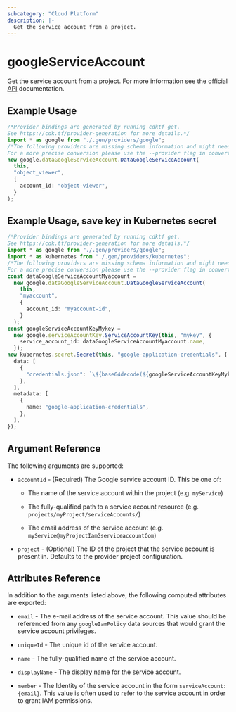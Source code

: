 ```yaml
---
subcategory: "Cloud Platform"
description: |-
  Get the service account from a project.
---
```


# googleServiceAccount

Get the service account from a project. For more information see
the official [API](https://cloud.google.com/compute/docs/access/service-accounts) documentation.

## Example Usage

```typescript
/*Provider bindings are generated by running cdktf get.
See https://cdk.tf/provider-generation for more details.*/
import * as google from "./.gen/providers/google";
/*The following providers are missing schema information and might need manual adjustments to synthesize correctly: google.
For a more precise conversion please use the --provider flag in convert.*/
new google.dataGoogleServiceAccount.DataGoogleServiceAccount(
  this,
  "object_viewer",
  {
    account_id: "object-viewer",
  }
);

```

## Example Usage, save key in Kubernetes secret

```typescript
/*Provider bindings are generated by running cdktf get.
See https://cdk.tf/provider-generation for more details.*/
import * as google from "./.gen/providers/google";
import * as kubernetes from "./.gen/providers/kubernetes";
/*The following providers are missing schema information and might need manual adjustments to synthesize correctly: google, kubernetes.
For a more precise conversion please use the --provider flag in convert.*/
const dataGoogleServiceAccountMyaccount =
  new google.dataGoogleServiceAccount.DataGoogleServiceAccount(
    this,
    "myaccount",
    {
      account_id: "myaccount-id",
    }
  );
const googleServiceAccountKeyMykey =
  new google.serviceAccountKey.ServiceAccountKey(this, "mykey", {
    service_account_id: dataGoogleServiceAccountMyaccount.name,
  });
new kubernetes.secret.Secret(this, "google-application-credentials", {
  data: [
    {
      "credentials.json": `\${base64decode(${googleServiceAccountKeyMykey.privateKey})}`,
    },
  ],
  metadata: [
    {
      name: "google-application-credentials",
    },
  ],
});

```

## Argument Reference

The following arguments are supported:

*   `accountId` - (Required) The Google service account ID. This be one of:

    *   The name of the service account within the project (e.g. `myService`)

    *   The fully-qualified path to a service account resource (e.g.
        `projects/myProject/serviceAccounts/`)

    *   The email address of the service account (e.g.
        `myService@myProjectIamGserviceaccountCom`)

*   `project` - (Optional) The ID of the project that the service account is present in.
    Defaults to the provider project configuration.

## Attributes Reference

In addition to the arguments listed above, the following computed attributes are
exported:

*   `email` - The e-mail address of the service account. This value
    should be referenced from any `googleIamPolicy` data sources
    that would grant the service account privileges.

*   `uniqueId` - The unique id of the service account.

*   `name` - The fully-qualified name of the service account.

*   `displayName` - The display name for the service account.

*   `member` - The Identity of the service account in the form `serviceAccount:{email}`. This value is often used to refer to the service account in order to grant IAM permissions.
